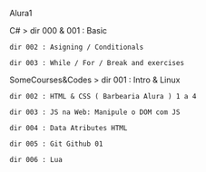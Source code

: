 Alura1

C# >
	dir 000 & 001 : Basic
	
	dir 002 : Asigning / Conditionals
	
	dir 003 : While / For / Break and exercises
	
SomeCourses&Codes >
	dir 001 : Intro & Linux

	dir 002 : HTML & CSS ( Barbearia Alura ) 1 a 4

	dir 003 : JS na Web: Manipule o DOM com JS

	dir 004 : Data Atributes HTML

	dir 005 : Git Github 01

	dir 006 : Lua
